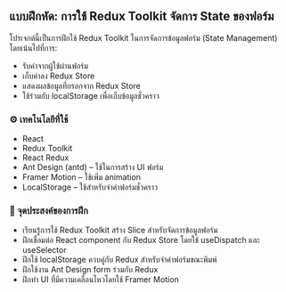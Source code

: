 ## แบบฝึกหัด: การใช้ Redux Toolkit จัดการ State ของฟอร์ม

โปรเจกต์นี้เป็นการฝึกใช้ Redux Toolkit ในการจัดการข้อมูลฟอร์ม (State Management) โดยเน้นไปที่การ:

* รับค่าจากผู้ใช้ผ่านฟอร์ม
* เก็บค่าลง Redux Store
* แสดงผลข้อมูลที่กรอกจาก Redux Store
* ใช้ร่วมกับ localStorage เพื่อเก็บข้อมูลชั่วคราว

### ⚙️ เทคโนโลยีที่ใช้
* React
* Redux Toolkit
* React Redux
* Ant Design (antd) – ใช้ในการสร้าง UI ฟอร์ม
* Framer Motion – ใช้เพิ่ม animation
* LocalStorage – ใช้สำหรับจำค่าฟอร์มชั่วคราว

### 🎯 จุดประสงค์ของการฝึก
* เรียนรู้การใช้ Redux Toolkit สร้าง Slice สำหรับจัดการข้อมูลฟอร์ม
* ฝึกเชื่อมต่อ React component กับ Redux Store โดยใช้ useDispatch และ useSelector
* ฝึกใช้ localStorage ควบคู่กับ Redux สำหรับจำค่าฟอร์มขณะพิมพ์
* ฝึกใช้งาน Ant Design form ร่วมกับ Redux
* ฝึกทำ UI ที่มีความเคลื่อนไหวโดยใช้ Framer Motion

